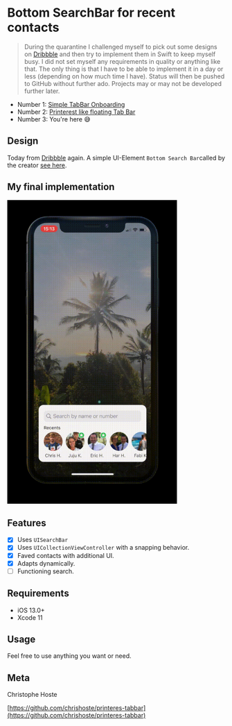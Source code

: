 # Bottom SearchBar for recent contacts

> During the quarantine I challenged myself to pick out some designs on [Dribbble](https://dribbble.com/) and then try to implement them in Swift to keep myself busy. I did not set myself any requirements in quality or anything like that. The only thing is that I have to be able to implement it in a day or less (depending on how much time I have). Status will then be pushed to GitHub without further ado. Projects may or may not be developed further later.

- Number 1: [Simple TabBar Onboarding](https://github.com/chrishoste/simpleTabBarOnboarding)
- Number 2: [Printerest like floating Tab Bar](https://github.com/chrishoste/printeres-tabbar)
- Number 3: You're here 😅

## Design
Today from [Dribbble](https://www.dribbble.com/) again. A simple UI-Element `Bottom Search Bar`called by the creator [see here](https://dribbble.com/shots/5947654-Bottom-Search-Bar/). 

## My final implementation

<img height="700" src="https://github.com/chrishoste/bottom-search-bar/blob/master/Capture.gif">

## Features

- [x] Uses `UISearchBar`
- [x] Uses `UICollectionViewController` with a snapping behavior.
- [x] Faved contacts with additional UI.
- [x] Adapts dynamically.
- [ ] Functioning search.

## Requirements

- iOS 13.0+
- Xcode 11

## Usage

Feel free to use anything you want or need.

## Meta

Christophe Hoste

[https://github.com/chrishoste/printeres-tabbar](https://github.com/chrishoste/printeres-tabbar)
